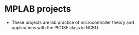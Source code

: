 # MPLAB projects
- These projects are lab practice of microcontroller theory and applications with the PIC18F class in NCKU.
